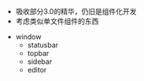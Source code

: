 + 吸收部分3.0的精华，仍旧是组件化开发
+ 考虑类似单文件组件的东西

- window
    - statusbar
    - topbar
    - sidebar
    - editor